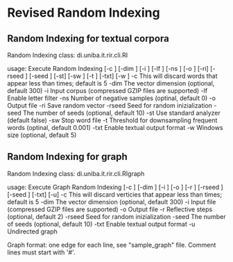 Revised Random Indexing
==========================

Random Indexing for textual corpora
---------------------------------------

Random Indexing class: di.uniba.it.rir.cli.RI

usage: Execute Random Indexing [-c <arg>] [-dim <arg>] [-i <arg>] [-lf
       <arg>] [-ns <arg>] [-o <arg>] [-ri] [-rseed <arg>] [-seed <arg>]
       [-st] [-sw <arg>] [-t <arg>] [-txt] [-w <arg>]
 -c <arg>       This will discard words that appear less than <n> times;
                default is 5
 -dim <arg>     The vector dimension (optional, default 300)
 -i <arg>       Input corpus (compressed GZIP files are supported)
 -lf <arg>      Enable letter filter
 -ns <arg>      Number of negative samples (optinal, default 0)
 -o <arg>       Output file
 -ri            Save random vector
 -rseed <arg>   Seed for random inizialization
 -seed <arg>    The number of seeds (optional, default 10)
 -st            Use standard analyzer (default false)
 -sw <arg>      Stop word file
 -t <arg>       Threshold for downsampling frequent words (optinal,
                default 0.001)
 -txt           Enable textual output format
 -w <arg>       Windows size (optional, default 5)

Random Indexing for graph
----------------------------

Random Indexing class: di.uniba.it.rir.cli.RIgraph

usage: Execute Graph Random Indexing [-c <arg>] [-dim <arg>] [-i <arg>]
       [-o <arg>] [-r <arg>] [-rseed <arg>] [-seed <arg>] [-txt] [-u]
 -c <arg>       This will discard verticies that appear less than <n>
                times; default is 5
 -dim <arg>     The vector dimension (optional, default 300)
 -i <arg>       Input file (compressed GZIP files are supported)
 -o <arg>       Output file
 -r <arg>       Reflective steps (optional, default 2)
 -rseed <arg>   Seed for random inizialization
 -seed <arg>    The number of seeds (optional, default 10)
 -txt           Enable textual output format
 -u             Undirected graph

Graph format: one edge for each line, see "sample_graph" file. Comment lines must start with '#'.